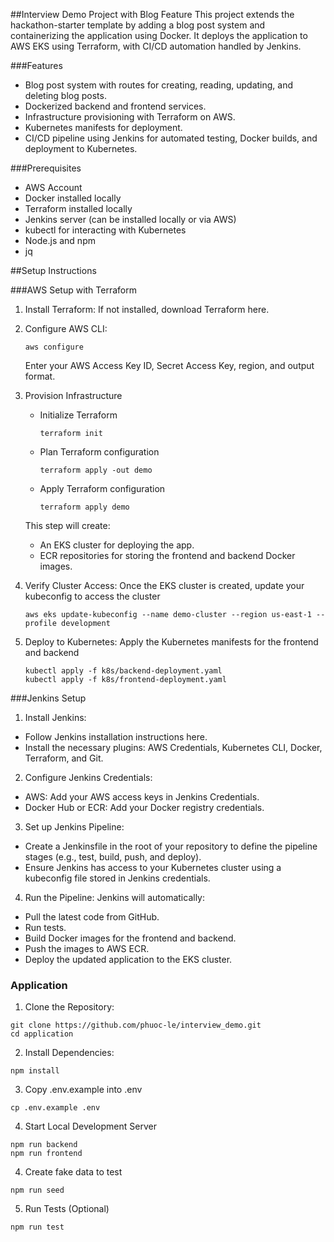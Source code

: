 ##Interview Demo Project with Blog Feature
This project extends the hackathon-starter template by adding a blog post system and containerizing the application using Docker. It deploys the application to AWS EKS using Terraform, with CI/CD automation handled by Jenkins.

###Features
- Blog post system with routes for creating, reading, updating, and deleting blog posts.
- Dockerized backend and frontend services.
- Infrastructure provisioning with Terraform on AWS.
- Kubernetes manifests for deployment.
- CI/CD pipeline using Jenkins for automated testing, Docker builds, and deployment to Kubernetes.

###Prerequisites
- AWS Account
- Docker installed locally
- Terraform installed locally
- Jenkins server (can be installed locally or via AWS)
- kubectl for interacting with Kubernetes
- Node.js and npm
- jq

##Setup Instructions

###AWS Setup with Terraform
1. Install Terraform: If not installed, download Terraform here.
2. Configure AWS CLI:
    ```
    aws configure
    ```
   Enter your AWS Access Key ID, Secret Access Key, region, and output format.
3. Provision Infrastructure
    - Initialize Terraform
         ```
         terraform init
         ```
    - Plan Terraform configuration
        ```
        terraform apply -out demo
        ```
    - Apply Terraform configuration
        ```
        terraform apply demo
        ```

   This step will create:
    - An EKS cluster for deploying the app.
    - ECR repositories for storing the frontend and backend Docker images.

4. Verify Cluster Access: Once the EKS cluster is created, update your kubeconfig to access the cluster
    ```
    aws eks update-kubeconfig --name demo-cluster --region us-east-1 --profile development
    ```
5. Deploy to Kubernetes: Apply the Kubernetes manifests for the frontend and backend
    ```
    kubectl apply -f k8s/backend-deployment.yaml
    kubectl apply -f k8s/frontend-deployment.yaml
    ```

###Jenkins Setup
1. Install Jenkins:
- Follow Jenkins installation instructions here.
- Install the necessary plugins: AWS Credentials, Kubernetes CLI, Docker, Terraform, and Git.
2. Configure Jenkins Credentials:
- AWS: Add your AWS access keys in Jenkins Credentials.
- Docker Hub or ECR: Add your Docker registry credentials.
3. Set up Jenkins Pipeline:
- Create a Jenkinsfile in the root of your repository to define the pipeline stages (e.g., test, build, push, and deploy).
- Ensure Jenkins has access to your Kubernetes cluster using a kubeconfig file stored in Jenkins credentials.
4. Run the Pipeline: Jenkins will automatically:
- Pull the latest code from GitHub.
- Run tests.
- Build Docker images for the frontend and backend.
- Push the images to AWS ECR.
- Deploy the updated application to the EKS cluster.

### Application

1. Clone the Repository:
```
git clone https://github.com/phuoc-le/interview_demo.git
cd application
```
2. Install Dependencies:

```
npm install
```
3. Copy .env.example into .env
```
cp .env.example .env
```
4. Start Local Development Server
```
npm run backend
npm run frontend
```
4. Create fake data to test
```
npm run seed
```
5. Run Tests (Optional)
```
npm run test
```

